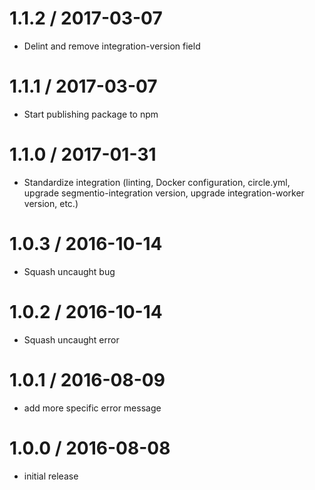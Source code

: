 
1.1.2 / 2017-03-07
==================

  * Delint and remove integration-version field

1.1.1 / 2017-03-07
==================

  * Start publishing package to npm

1.1.0 / 2017-01-31
==================

  * Standardize integration (linting, Docker configuration, circle.yml, upgrade
segmentio-integration version, upgrade integration-worker version, etc.)


1.0.3 / 2016-10-14
==================

  * Squash uncaught bug

1.0.2 / 2016-10-14
==================

  * Squash uncaught error

1.0.1 / 2016-08-09
==================

  * add more specific error message

1.0.0 / 2016-08-08
==================

  * initial release
